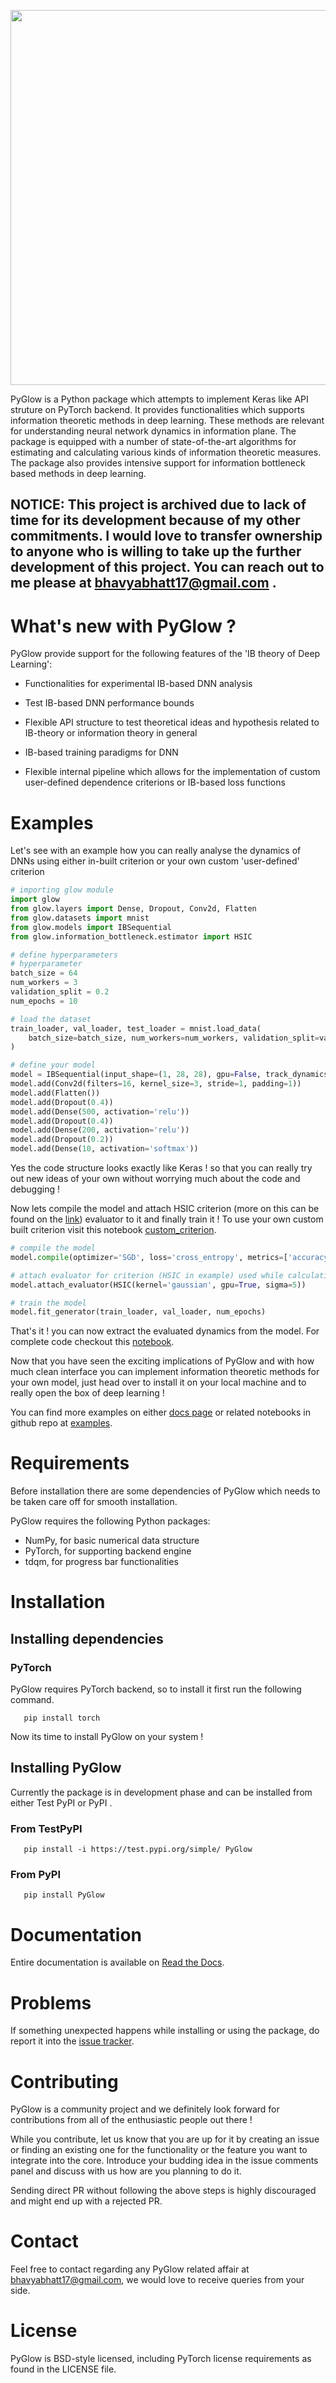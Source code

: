 <p align="center">
  <img src='/docs/source/_static/PyGlow_complete_logo.jpg' width="600">
</p>

PyGlow is a Python package which attempts to implement Keras like API struture on PyTorch backend. It provides functionalities which supports information theoretic methods in deep learning. These methods are relevant for understanding neural network dynamics in information plane. The package is equipped with a number of state-of-the-art algorithms for estimating and calculating various kinds of information theoretic measures. The package also provides intensive support for information bottleneck based methods in deep learning. 

## NOTICE: This project is archived due to lack of time for its development because of my other commitments. I would love to transfer ownership to anyone who is willing to take up the further development of this project. You can reach out to me please at bhavyabhatt17@gmail.com .

# What's new with PyGlow ?

PyGlow provide support for the following features of the 'IB theory of Deep Learning':

- Functionalities for experimental IB-based DNN analysis

- Test IB-based DNN performance bounds

- Flexible API structure to test theoretical ideas and hypothesis related to IB-theory or information theory in general

- IB-based training paradigms for DNN

- Flexible internal pipeline which allows for the implementation of custom user-defined dependence criterions or IB-based loss functions 

  

# Examples

Let's see with an example how you can really analyse the dynamics of DNNs using either in-built criterion or your own custom 'user-defined' criterion

```python
# importing glow module
import glow
from glow.layers import Dense, Dropout, Conv2d, Flatten
from glow.datasets import mnist
from glow.models import IBSequential
from glow.information_bottleneck.estimator import HSIC

# define hyperparameters
# hyperparameter
batch_size = 64
num_workers = 3
validation_split = 0.2
num_epochs = 10

# load the dataset
train_loader, val_loader, test_loader = mnist.load_data(
    batch_size=batch_size, num_workers=num_workers, validation_split=validation_split
)

# define your model
model = IBSequential(input_shape=(1, 28, 28), gpu=False, track_dynamics=False, save_dynamics=True)
model.add(Conv2d(filters=16, kernel_size=3, stride=1, padding=1))
model.add(Flatten())
model.add(Dropout(0.4))
model.add(Dense(500, activation='relu'))
model.add(Dropout(0.4))
model.add(Dense(200, activation='relu'))
model.add(Dropout(0.2))
model.add(Dense(10, activation='softmax'))
```

Yes the code structure looks exactly like Keras ! so that you can really try out new ideas of your own without worrying much about the code and debugging !

Now lets compile the model and attach HSIC criterion (more on this can be found on the [link](<https://wiki.math.uwaterloo.ca/statwiki/index.php?title=measuring_Statistical_Dependence_with_Hilbert-Schmidt_Norm>)) evaluator to it and finally train it ! To use your own custom built criterion visit this notebook [custom_criterion](<https://github.com/spino17/PyGlow/blob/master/docs/source/examples/Custom_criterion_class.ipynb>).

```python
# compile the model
model.compile(optimizer='SGD', loss='cross_entropy', metrics=['accuracy'])

# attach evaluator for criterion (HSIC in example) used while calculating coordinates of dynamics
model.attach_evaluator(HSIC(kernel='gaussian', gpu=True, sigma=5))

# train the model
model.fit_generator(train_loader, val_loader, num_epochs)
```

That's it ! you can now extract the evaluated dynamics from the model. For complete code checkout this [notebook](<https://github.com/spino17/PyGlow/blob/master/docs/source/examples/Analysing_dynamics_HS_Criterion.ipynb>).

Now that you have seen the exciting implications of PyGlow and with how much clean interface you can implement information theoretic methods for your own model, just head over to install it on your local machine and to really open the box of deep learning !

You can find more examples on either [docs page](http://pyglow.github.io/jupyternotebooks.html) or related notebooks in github repo at [examples](<https://github.com/spino17/PyGlow/tree/master/docs/source/examples>).



# Requirements

Before installation there are some dependencies of PyGlow which needs to be taken care off for smooth installation.

PyGlow requires the following Python packages:

- NumPy, for basic numerical data structure
- PyTorch, for supporting backend engine
- tdqm, for progress bar functionalities



# Installation

## Installing dependencies

### PyTorch

PyGlow requires PyTorch backend, so to install it first run the following command.
```console
   pip install torch
```

Now its time to install PyGlow on your system !

## Installing PyGlow

Currently the package is in development phase and can be installed from either Test PyPI or PyPI .

### From TestPyPI
```console
   pip install -i https://test.pypi.org/simple/ PyGlow
```
### From PyPI
```console
   pip install PyGlow
```



# Documentation

Entire documentation is available on [Read the Docs](http://pyglow.github.io/).



# Problems

If something unexpected happens while installing or using the package, do report it into the [issue tracker](https://github.com/spino17/PyGlow/issues).



# Contributing

PyGlow is a community project and we definitely look forward for contributions from all of the enthusiastic people out there ! 

While you contribute,  let us know that you are up for it by creating an issue or finding an existing one for the functionality or the feature you want to integrate into the core. Introduce your budding idea in the issue comments panel and discuss with us how are you planning to do it. 

Sending direct PR without following the above steps is highly discouraged and might end up with a rejected PR.



# Contact

Feel free to contact regarding any PyGlow related affair at bhavyabhatt17@gmail.com, we would love to receive queries from your side. 



# License

PyGlow is BSD-style licensed, including PyTorch license requirements as found in the LICENSE file.
